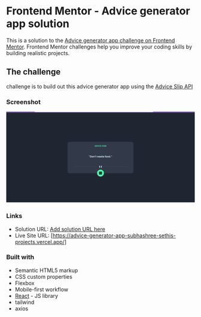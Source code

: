 # Frontend Mentor - Advice generator app solution

This is a solution to the [Advice generator app challenge on Frontend Mentor](https://www.frontendmentor.io/challenges/advice-generator-app-QdUG-13db). Frontend Mentor challenges help you improve your coding skills by building realistic projects.

## The challenge

challenge is to build out this advice generator app using the [Advice Slip API](https://api.adviceslip.com)

### Screenshot

![](src/assets/Screenshot%202024-12-27%20234557.png)

### Links

- Solution URL: [Add solution URL here](https://your-solution-url.com)
- Live Site URL: [https://advice-generator-app-subhashree-sethis-projects.vercel.app/]

### Built with

- Semantic HTML5 markup
- CSS custom properties
- Flexbox
- Mobile-first workflow
- [React](https://reactjs.org/) - JS library
- tailwind
- axios

